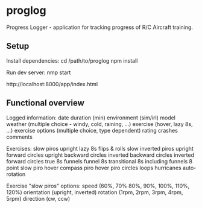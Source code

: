 # proglog
Progress Logger - application for tracking progress of R/C Aircraft training.


Setup
-----
Install dependencies:
cd /path/to/proglog
npm install

Run dev server:
nmp start

http://localhost:8000/app/index.html




Functional overview
-------------------

Logged information:
date
duration (min)
environment (sim/irl)
model
weather (multiple choice - windy, cold, raining, ...)
exercise (hover, lazy 8s, ...)
exercise options (multiple choice, type dependent)
rating
crashes
comments


Exercises:
slow piros
upright lazy 8s
flips & rolls
slow inverted piros
upright forward circles
upright backward circles
inverted backward circles
inverted forward circles
true 8s
funnels
funnel 8s
transitional 8s including funnels
8 point slow piro hover
compass piro hover
piro circles
loops
hurricanes
auto-rotation


Exercise "slow piros" options:
speed (60%, 70% 80%, 90%, 100%, 110%, 120%)
orientation (upright, inverted)
rotation (1rpm, 2rpm, 3rpm, 4rpm, 5rpm)
direction (cw, ccw)

